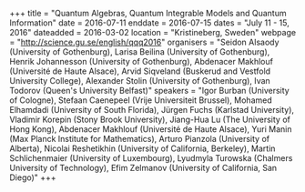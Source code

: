 +++
title = "Quantum Algebras, Quantum Integrable Models and Quantum Information"
date = 2016-07-11
enddate = 2016-07-15
dates = "July 11 - 15, 2016"
dateadded = 2016-03-02
location = "Kristineberg, Sweden"
webpage = "http://science.gu.se/english/qqq2016"
organisers = "Seidon Alsaody (University of Gothenburg), Larisa Beilina (University of Gothenburg), Henrik Johannesson (University of Gothenburg), Abdenacer Makhlouf (Université de Haute Alsace), Arvid Siqveland (Buskerud and Vestfold University College), Alexander Stolin (University of Gothenburg), Ivan Todorov (Queen's University Belfast)"
speakers = "Igor Burban (University of Cologne), Stefaan Caenepeel (Vrije Universiteit Brussel), Mohamed Elhamdadi (University of South Florida), Jürgen Fuchs (Karlstad University), Vladimir Korepin (Stony Brook University), Jiang-Hua Lu (The University of Hong Kong), Abdenacer Makhlouf (Université de Haute Alsace), Yuri Manin (Max Planck Institute for Mathematics), Arturo Pianzola (University of Alberta), Nicolai Reshetikhin (University of California, Berkeley), Martin Schlichenmaier (University of Luxembourg), Lyudmyla Turowska (Chalmers University of Technology), Efim Zelmanov (University of California, San Diego)"
+++
